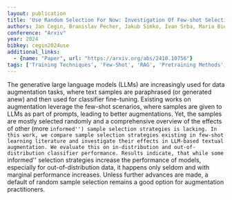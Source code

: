 ```yaml
---
layout: publication
title: 'Use Random Selection For Now: Investigation Of Few-shot Selection Strategies In Llm-based Text Augmentation For Classification'
authors: Jan Cegin, Branislav Pecher, Jakub Simko, Ivan Srba, Maria Bielikova, Peter Brusilovsky
conference: "Arxiv"
year: 2024
bibkey: cegin2024use
additional_links:
  - {name: "Paper", url: "https://arxiv.org/abs/2410.10756"}
tags: ['Training Techniques', 'Few-Shot', 'RAG', 'Pretraining Methods', 'Fine-Tuning', 'Prompting']
---
```

The generative large language models (LLMs) are increasingly used for data
augmentation tasks, where text samples are paraphrased (or generated anew) and
then used for classifier fine-tuning. Existing works on augmentation leverage
the few-shot scenarios, where samples are given to LLMs as part of prompts,
leading to better augmentations. Yet, the samples are mostly selected randomly
and a comprehensive overview of the effects of other (more ``informed'') sample
selection strategies is lacking. In this work, we compare sample selection
strategies existing in few-shot learning literature and investigate their
effects in LLM-based textual augmentation. We evaluate this on in-distribution
and out-of-distribution classifier performance. Results indicate, that while
some ``informed'' selection strategies increase the performance of models,
especially for out-of-distribution data, it happens only seldom and with
marginal performance increases. Unless further advances are made, a default of
random sample selection remains a good option for augmentation practitioners.
